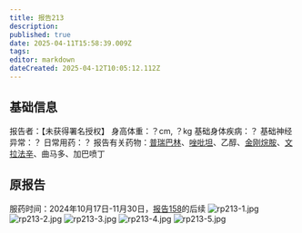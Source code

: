 ```yaml
---
title: 报告213
description: 
published: true
date: 2025-04-11T15:58:39.009Z
tags: 
editor: markdown
dateCreated: 2025-04-12T10:05:12.112Z
---
```


## 基础信息
报告者：【未获得署名授权】
身高体重：？cm, ？kg
基础身体疾病：？
基础神经异常：？
日常用药：？
报告有关药物：[普瑞巴林](/drug/PR80)、[唑吡坦](/drug/思诺思)、乙醇、[金刚烷胺](/drug/ATD)、[文拉法辛](/drug/VEN)、曲马多、加巴喷丁

## 原报告
服药时间：2024年10月17日-11月30日，[报告158](/report/RP158)的后续
![rp213-1.jpg](/imgs/rp213-1.jpg)
![rp213-2.jpg](/imgs/rp213-2.jpg)
![rp213-3.jpg](/imgs/rp213-3.jpg)
![rp213-4.jpg](/imgs/rp213-4.jpg)
![rp213-5.jpg](/imgs/rp213-5.jpg)